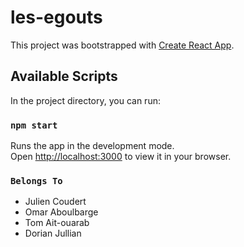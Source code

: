 # les-egouts

This project was bootstrapped with [Create React App](https://github.com/facebook/create-react-app).

## Available Scripts

In the project directory, you can run:

### `npm start`

Runs the app in the development mode.\
Open [http://localhost:3000](http://localhost:3000) to view it in your browser.

### `Belongs To`

* Julien Coudert
* Omar Aboulbarge
* Tom Ait-ouarab
* Dorian Jullian
